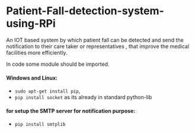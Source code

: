 # Patient-Fall-detection-system-using-RPi
An IOT based system by which patient fall can be detected and send the notification to their care taker or representatives , that improve the medical facilities more efficiently.

In code some module should be imported.
#### Windows and Linux:
* `sudo apt-get install pip`,<br/>
* `pip install socket` as its already in standard python-lib

#### for setup the SMTP server for notification purpose:
* `pip install smtplib`
